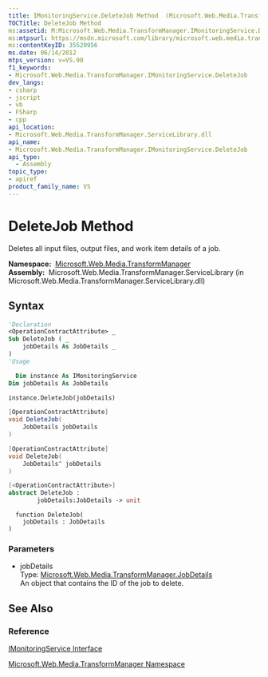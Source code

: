 ```yaml
---
title: IMonitoringService.DeleteJob Method  (Microsoft.Web.Media.TransformManager)
TOCTitle: DeleteJob Method
ms:assetid: M:Microsoft.Web.Media.TransformManager.IMonitoringService.DeleteJob(Microsoft.Web.Media.TransformManager.JobDetails)
ms:mtpsurl: https://msdn.microsoft.com/library/microsoft.web.media.transformmanager.imonitoringservice.deletejob(v=VS.90)
ms:contentKeyID: 35520956
ms.date: 06/14/2012
mtps_version: v=VS.90
f1_keywords:
- Microsoft.Web.Media.TransformManager.IMonitoringService.DeleteJob
dev_langs:
- csharp
- jscript
- vb
- FSharp
- cpp
api_location:
- Microsoft.Web.Media.TransformManager.ServiceLibrary.dll
api_name:
- Microsoft.Web.Media.TransformManager.IMonitoringService.DeleteJob
api_type:
  - Assembly
topic_type:
- apiref
product_family_name: VS
---
```


# DeleteJob Method

Deletes all input files, output files, and work item details of a job.

**Namespace:**  [Microsoft.Web.Media.TransformManager](microsoft-web-media-transformmanager-namespace.md)  
**Assembly:**  Microsoft.Web.Media.TransformManager.ServiceLibrary (in Microsoft.Web.Media.TransformManager.ServiceLibrary.dll)

## Syntax

```vb
'Declaration
<OperationContractAttribute> _
Sub DeleteJob ( _
    jobDetails As JobDetails _
)
'Usage

  Dim instance As IMonitoringService
Dim jobDetails As JobDetails

instance.DeleteJob(jobDetails)
```

```csharp
[OperationContractAttribute]
void DeleteJob(
    JobDetails jobDetails
)
```

```cpp
[OperationContractAttribute]
void DeleteJob(
    JobDetails^ jobDetails
)
```

``` fsharp
[<OperationContractAttribute>]
abstract DeleteJob : 
        jobDetails:JobDetails -> unit 
```

```jscript
  function DeleteJob(
    jobDetails : JobDetails
)
```

### Parameters

  - jobDetails  
    Type: [Microsoft.Web.Media.TransformManager.JobDetails](jobdetails-class-microsoft-web-media-transformmanager.md)  
    An object that contains the ID of the job to delete.  

## See Also

### Reference

[IMonitoringService Interface](imonitoringservice-interface-microsoft-web-media-transformmanager.md)

[Microsoft.Web.Media.TransformManager Namespace](microsoft-web-media-transformmanager-namespace.md)
